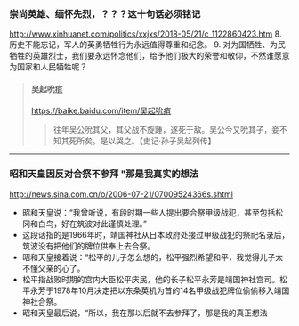 ### 崇尚英雄、缅怀先烈，？？？这十句话必须铭记
http://www.xinhuanet.com/politics/xxjxs/2018-05/21/c_1122860423.htm
8. 历史不能忘记，军人的英勇牺牲行为永远值得尊重和纪念。
9. 对为国牺牲、为民牺牲的英雄烈士，我们要永远怀念他们，给予他们极大的荣誉和敬仰，不然谁愿意为国家和人民牺牲呢？
>#### 吴起吮疽
>https://baike.baidu.com/item/吴起吮疽
>>往年吴公吮其父，其父战不旋踵，遂死于敌。吴公今又吮其子，妾不知其死所矣。是以哭之。【史记·孙子吴起列传】
---
### 昭和天皇因反对合祭不参拜 "那是我真实的想法
http://news.sina.com.cn/o/2006-07-21/07009524366s.shtml
- 昭和天皇说：“我曾听说，有段时期一些人提出要合祭甲级战犯，甚至包括松冈和白鸟，好在筑波对此谨慎处理。”
- 这段话指的是1966年时，靖国神社从日本政府处接过甲级战犯的祭祀名录后，筑波没有把他们的牌位供奉上去合祭。
- 昭和天皇接着说：“松平的儿子怎么想的，松平强烈希望和平，我觉得儿子太不懂父亲的心了。
- 松平指战败时期的宫内大臣松平庆民，他的长子松平永芳是靖国神社宫司。松平永芳于1978年10月决定把以东条英机为首的14名甲级战犯牌位偷偷移入靖国神社合祭。
- 昭和天皇最后说，“所以，我在那以后就不去参拜了，那是我的真正想法